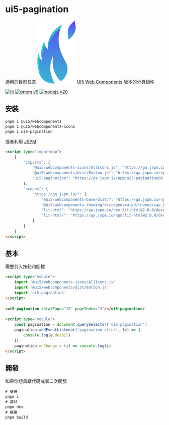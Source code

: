 # ui5-pagination

適用於目前任意 ![UI5 Web Components](./public/favicon.svg) [UI5 Web Components](https://sap.github.io/ui5-webcomponents/) 版本的分頁組件

[![lit](https://img.shields.io/badge/lit-4c64ff.svg?style=for-the-badge&logo=lit)](https://lit.dev/)
[![pnpm v9](https://img.shields.io/badge/maintained%20with-pnpm%209.0-cc00ff.svg?style=for-the-badge&logo=pnpm)](https://pnpm.io/)
[![nodejs v20](https://img.shields.io/badge/Node.js-v20.17.0-026e00.svg?style=for-the-badge&logo=nodedotjs)](https://nodejs.org/)

## 安裝

```shell
pnpm i @ui5/webcomponents
pnpm i @ui5/webcomponents-icons
pnpm i ui5-pagination
```

或者利用 [JSPM](https://generator.jspm.io/)

```html
<script type="importmap">
    {
        "imports": {
            "@ui5/webcomponents-icons/AllIcons.js": "https://ga.jspm.io/npm:@ui5/webcomponents-icons@2.3.0/dist/AllIcons.js",
            "@ui5/webcomponents/dist/Button.js": "https://ga.jspm.io/npm:@ui5/webcomponents@2.3.0/dist/Button.js",
            "ui5-pagination": "https://ga.jspm.io/npm:ui5-pagination@0.1.1/dist/index.js"
        },
        "scopes": {
            "https://ga.jspm.io/": {
                "@ui5/webcomponents-base/dist/": "https://ga.jspm.io/npm:@ui5/webcomponents-base@2.3.0/dist/",
                "@ui5/webcomponents-theming/dist/generated/themes/sap_horizon/parameters-bundle.css.js": "https://ga.jspm.io/npm:@ui5/webcomponents-theming@2.3.0/dist/generated/themes/sap_horizon/parameters-bundle.css.js",
                "lit-html": "https://ga.jspm.io/npm:lit-html@2.8.0/development/lit-html.js",
                "lit-html/": "https://ga.jspm.io/npm:lit-html@2.8.0/development/"
            }
        }
    }
</script>
```

## 基本

需要引入按鈕和圖標

```html
<script type="module">
    import '@ui5/webcomponents-icons/AllIcons.js'
    import '@ui5/webcomponents/dist/Button.js'
    import 'ui5-pagination'
</script>

<ui5-pagination totalPage="10" pageIndex="3"></ui5-pagination>

<script type="module">
    const pagination = document.querySelector('ui5-pagination')
    pagination.addEventListener('pagination-click', (e) => {
        console.log(e.detail)
    })
    pagination.onChange = (i) => console.log(i)
</script>
```

## 開發

如果你想貢獻代碼或者二次開發

```shell
# 安裝
pnpm i
# 調試
pnpm dev
# 構建
pnpm build
```
